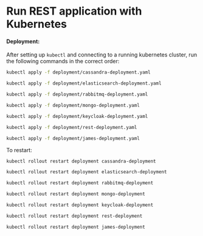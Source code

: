 # Run REST application with Kubernetes

#### Deployment:

After setting up `kubectl` and connecting to a running kubernetes cluster, run the following commands in the 
correct order:

```bash
kubectl apply -f deployment/cassandra-deployment.yaml
```
```bash
kubectl apply -f deployment/elasticsearch-deployment.yaml
```
```bash
kubectl apply -f deployment/rabbitmq-deployment.yaml
```
```bash
kubectl apply -f deployment/mongo-deployment.yaml
```
```bash
kubectl apply -f deployment/keycloak-deployment.yaml
```
```bash
kubectl apply -f deployment/rest-deployment.yaml
```
```bash
kubectl apply -f deployment/james-deployment.yaml

```
To restart:
```bash
kubectl rollout restart deployment cassandra-deployment
```
```bash
kubectl rollout restart deployment elasticsearch-deployment
```
```bash
kubectl rollout restart deployment rabbitmq-deployment
```
```bash
kubectl rollout restart deployment mongo-deployment
```
```bash
kubectl rollout restart deployment keycloak-deployment
```
```bash
kubectl rollout restart deployment rest-deployment
```
```bash
kubectl rollout restart deployment james-deployment
```






